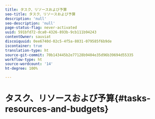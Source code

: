 ```yaml
---
title: タスク、リソースおよび予算
seo-title: タスク、リソースおよび予算
description: 'null'
seo-description: 'null'
page-status-flag: never-activated
uuid: 591bfd72-dca0-4326-893b-9cb111b94243
contentOwner: sauviat
discoiquuid: 0ee6740d-02c5-4f5a-8031-079585f6b9de
iscontainer: true
translation-type: ht
source-git-commit: 70b143445b2e77128b9404e35d96b39694d55335
workflow-type: ht
source-wordcount: '14'
ht-degree: 100%

---
```



# タスク、リソースおよび予算{#tasks-resources-and-budgets}

